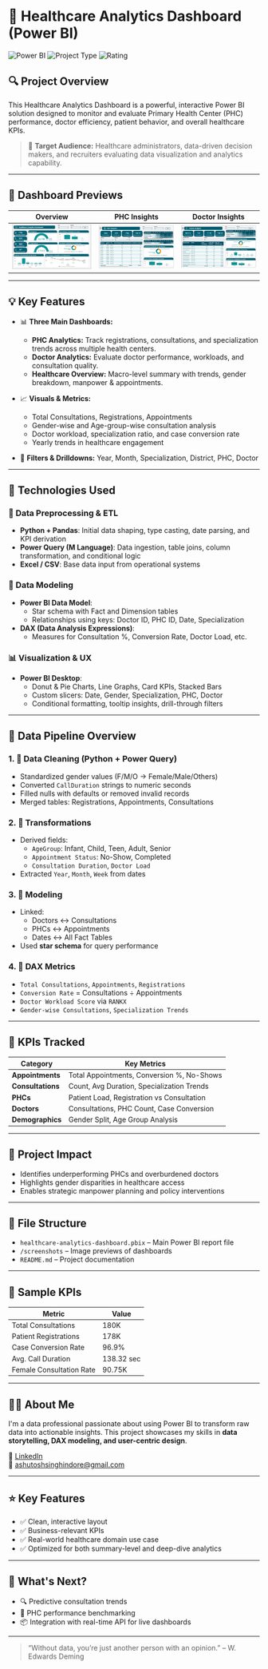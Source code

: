 # 🏥 Healthcare Analytics Dashboard (Power BI)

![Power BI](https://img.shields.io/badge/Built%20with-Power%20BI-yellow?style=for-the-badge)
![Project Type](https://img.shields.io/badge/Type-Dashboard-blueviolet?style=for-the-badge)
![Rating](https://img.shields.io/badge/Rating-9.5%2F10-brightgreen?style=for-the-badge)

## 🔍 Project Overview

This Healthcare Analytics Dashboard is a powerful, interactive Power BI solution designed to monitor and evaluate Primary Health Center (PHC) performance, doctor efficiency, patient behavior, and overall healthcare KPIs.

> 🎯 **Target Audience:** Healthcare administrators, data-driven decision makers, and recruiters evaluating data visualization and analytics capability.

---

## 📸 Dashboard Previews
| Overview | PHC Insights | Doctor Insights |
|----------|--------------|-----------------|
| ![Dashboard Overview](02_Screenshots/healthcare-analytics-dashboard_Overview.jpg) | ![PHC Analytics](02_Screenshots/healthcare-analytics-dashboard_PHC-Analytics.jpg)   | ![Doctor Analytics](02_Screenshots/healthcare-analytics-dashboard_Dr-Analytics.jpg)  |

---

## 💡 Key Features

- 📊 **Three Main Dashboards:**
  - **PHC Analytics:** Track registrations, consultations, and specialization trends across multiple health centers.
  - **Doctor Analytics:** Evaluate doctor performance, workloads, and consultation quality.
  - **Healthcare Overview:** Macro-level summary with trends, gender breakdown, manpower & appointments.

- 📈 **Visuals & Metrics:**
  - Total Consultations, Registrations, Appointments
  - Gender-wise and Age-group-wise consultation analysis
  - Doctor workload, specialization ratio, and case conversion rate
  - Yearly trends in healthcare engagement

- 📍 **Filters & Drilldowns:** Year, Month, Specialization, District, PHC, Doctor

---

## 🧠 Technologies Used

### 🧠 Data Preprocessing & ETL
- **Python + Pandas**: Initial data shaping, type casting, date parsing, and KPI derivation
- **Power Query (M Language)**: Data ingestion, table joins, column transformation, and conditional logic
- **Excel / CSV**: Base data input from operational systems

### 📐 Data Modeling
- **Power BI Data Model**:
  - Star schema with Fact and Dimension tables
  - Relationships using keys: Doctor ID, PHC ID, Date, Specialization
- **DAX (Data Analysis Expressions)**:
  - Measures for Consultation %, Conversion Rate, Doctor Load, etc.

### 📊 Visualization & UX
- **Power BI Desktop**:
  - Donut & Pie Charts, Line Graphs, Card KPIs, Stacked Bars
  - Custom slicers: Date, Gender, Specialization, PHC, Doctor
  - Conditional formatting, tooltip insights, drill-through filters

---

## 🔄 Data Pipeline Overview

### 1. 🧼 Data Cleaning (Python + Power Query)
- Standardized gender values (F/M/O → Female/Male/Others)
- Converted `CallDuration` strings to numeric seconds
- Filled nulls with defaults or removed invalid records
- Merged tables: Registrations, Appointments, Consultations

### 2. 🧮 Transformations
- Derived fields:
  - `AgeGroup`: Infant, Child, Teen, Adult, Senior
  - `Appointment Status`: No-Show, Completed
  - `Consultation Duration`, `Doctor Load`
- Extracted `Year`, `Month`, `Week` from dates

### 3. 🔗 Modeling
- Linked:
  - Doctors ↔ Consultations
  - PHCs ↔ Appointments
  - Dates ↔ All Fact Tables
- Used **star schema** for query performance

### 4. 📐 DAX Metrics
- `Total Consultations`, `Appointments`, `Registrations`
- `Conversion Rate` = Consultations ÷ Appointments
- `Doctor Workload Score` via `RANKX`
- `Gender-wise Consultations`, `Specialization Trends`

---

## 🎯 KPIs Tracked

| Category          | Key Metrics                                 |
|-------------------|---------------------------------------------|
| **Appointments**  | Total Appointments, Conversion %, No-Shows  |
| **Consultations** | Count, Avg Duration, Specialization Trends  |
| **PHCs**          | Patient Load, Registration vs Consultation  |
| **Doctors**       | Consultations, PHC Count, Case Conversion   |
| **Demographics**  | Gender Split, Age Group Analysis            |

---

## 📌 Project Impact

- Identifies underperforming PHCs and overburdened doctors
- Highlights gender disparities in healthcare access
- Enables strategic manpower planning and policy interventions

---

## 📂 File Structure

- `healthcare-analytics-dashboard.pbix` – Main Power BI report file
- `/screenshots` – Image previews of dashboards
- `README.md` – Project documentation

---

## 🧪 Sample KPIs

| Metric                   | Value      |
|--------------------------|------------|
| Total Consultations      | 180K       |
| Patient Registrations    | 178K       |
| Case Conversion Rate     | 96.9%      |
| Avg. Call Duration       | 138.32 sec |
| Female Consultation Rate | 90.75K     |

---

## 👨‍💼 About Me

I'm a data professional passionate about using Power BI to transform raw data into actionable insights. This project showcases my skills in **data storytelling, DAX modeling, and user-centric design**.

🔗 [LinkedIn](https://www.linkedin.com/in/ashutoshsinghindore)  
📧 ashutoshsinghindore@gmail.com

---

## ⭐ Key Features

- ✅ Clean, interactive layout
- ✅ Business-relevant KPIs
- ✅ Real-world healthcare domain use case
- ✅ Optimized for both summary-level and deep-dive analytics

---

## 🧩 What's Next?

- 🔍 Predictive consultation trends
- 📌 PHC performance benchmarking
- 📦 Integration with real-time API for live dashboards

---

> “Without data, you’re just another person with an opinion.” – W. Edwards Deming
